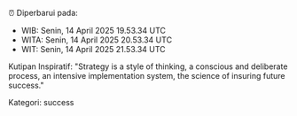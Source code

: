 ⏰ Diperbarui pada:
- WIB: Senin, 14 April 2025 19.53.34 UTC
- WITA: Senin, 14 April 2025 20.53.34 UTC
- WIT: Senin, 14 April 2025 21.53.34 UTC

Kutipan Inspiratif:
"Strategy is a style of thinking, a conscious and deliberate process, an intensive implementation system, the science of insuring future success."


Kategori: success

